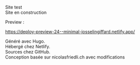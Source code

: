 Site test  
Site en construction  

Preview : 

https://deploy-preview-24--minimal-josselingiffard.netlify.app/

Généré avec Hugo.  
Hébergé chez Netlify.  
Sources chez GitHub.  
Conception basée sur nicolasfriedli.ch avec modifications

